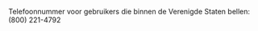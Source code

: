 Telefoonnummer voor gebruikers die binnen de Verenigde Staten bellen: (800) 221-4792

<!--HONumber=May16_HO1-->


